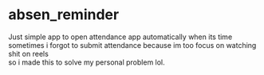 # absen_reminder
Just simple app to open attendance app automatically when its time
<br/>sometimes i forgot to submit attendance because im too focus on watching shit on reels
<br/>so i made this to solve my personal problem lol.
